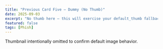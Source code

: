 ```yaml
---
title: "Previous Card Five — Dummy (No Thumb)"
date: 2025-09-03
excerpt: "No thumb here — this will exercise your default_thumb fallback."
featured: false
tags: [Phish]
---
```


Thumbnail intentionally omitted to confirm default image behavior.
